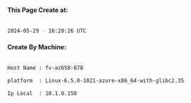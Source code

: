 
   
#### This Page Create at:

```bash

2024-05-29 - 16:20:26 UTC

```

#### Create By Machine:

```bash

Host Name : fv-az658-878

platform  : Linux-6.5.0-1021-azure-x86_64-with-glibc2.35

Ip Local  : 10.1.0.150

```


